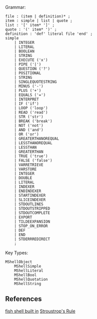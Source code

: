 Grammar:

```
file : (item | definition)* ;
item : simple | list | quote ;
list : '[' item* ']' ;
quote : '(' item* ')' ;
definition : 'def' literal file 'end' ;
simple
    | INTEGER
    | LITERAL
    | BOOLEAN
    | STRING
    | EXECUTE ('x')
    | PIPE ('|')
    | QUESTION ('?')
    | POSITIONAL
    | STRING
    | SINGLEQUOTESTRING
    | MINUS ('-')
    | PLUS ('+')
    | EQUALS ('=')
    | INTERPRET
    | IF ('if')
    | LOOP ('loop')
    | READ ('read')
    | STR ('str')
    | BREAK ('break')
    | NOT ('not')
    | AND ('and')
    | OR ('or')
    | GREATERTHANOREQUAL
    | LESSTHANOREQUAL
    | LESSTHAN
    | GREATERTHAN
    | TRUE ('true')
    | FALSE ('false')
    | VARRETRIEVE
    | VARSTORE
    | INTEGER
    | DOUBLE
    | LITERAL
    | INDEXER
    | ENDINDEXER
    | STARTINDEXER
    | SLICEINDEXER
    | STDOUTLINES
    | STDOUTSTRIPPED
    | STDOUTCOMPLETE
    | EXPORT
    | TILDEEXPANSION
    | STOP_ON_ERROR
    | DEF
    | END
    | STDERRREDIRECT
    ;
```

Key Types:

```
MShellObject
    MShellSimple
    MShellLiteral
    MShellBool
    MShellQuotation
    MShellString

```

## References

[fish shell built in](https://github.com/fish-shell/fish-shell/tree/master/src/builtins)
[Stroustrop's Rule](https://buttondown.com/hillelwayne/archive/stroustrops-rule/)
